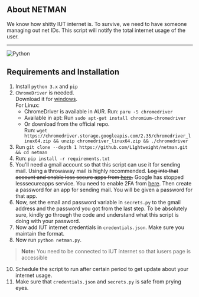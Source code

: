 ## About NETMAN
We know how shitty IUT internet is. To survive, we need to have someone managing out net IDs.
This script will notify the total internet usage of the user.

---
![Python](https://img.shields.io/badge/python-3670A0?style=for-the-badge&logo=python&logoColor=ffdd54)

## Requirements and Installation
1. Install `python 3.x` and `pip`
2. `ChromeDriver` is needed. \
    Download it for [windows](https://chromedriver.chromium.org/downloads). \
    For Linux: 
    * ChromeDriver is available in AUR. Run: `paru -S chromedriver`
    * Available in apt: Run `sudo apt-get install chromium-chromedriver` 
    * Or download from the official repo. \
    Run: `wget https://chromedriver.storage.googleapis.com/2.35/chromedriver_linux64.zip && unzip chromedriver_linux64.zip && ./chromedriver`
3. Run `git clone --depth 1 https://github.com/L1ghtweight/netman.git && cd netman`
4. Run: `pip install -r requirements.txt`
5. You'll need a gmail account so that this script can use it for sending mail. 
Using a throwaway mail is highly recommended.
~~Log into that account and enable less secure apps from [here](https://myaccount.google.com/lesssecureapps).~~
 Google has stopped lesssecureapps service.  You need to enable 2FA from [here](https://myaccount.google.com/u/3/security). Then create a password for an app for sending mail. You will be given a password for that app.
6. Now, set the email and password variable in `secrets.py` to the gmail address and the password you got from the last step. 
To be absolutely sure, kindly go through the code and understand what this script is doing with your password.
7. Now add IUT internet credentials in `credentials.json`. Make sure you maintain the format.
8. Now run `python netman.py`.
> **Note:** You need to be connected to IUT internet so that iusers page is accessible
10. Schedule the script to run after certain period to
get update about your internet usage.
11. Make sure that `credentials.json` and `secrets.py` is
safe from prying eyes.
